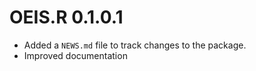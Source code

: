 # OEIS.R 0.1.0.1

* Added a `NEWS.md` file to track changes to the package.
* Improved documentation 
